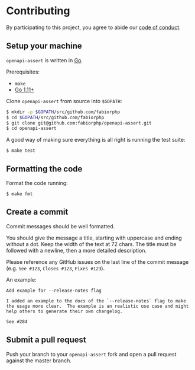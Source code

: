 # Contributing

By participating to this project, you agree to abide our [code of conduct](/CODE_OF_CONDUCT.md).

## Setup your machine

`openapi-assert` is written in [Go](https://golang.org/).

Prerequisites:

* `make`
* [Go 1.11+](https://golang.org/doc/install)

Clone `openapi-assert` from source into `$GOPATH`:

```sh
$ mkdir -p $GOPATH/src/github.com/fabiorphp
$ cd $GOPATH/src/github.com/fabiorphp
$ git clone git@github.com:fabiorphp/openapi-assert.git
$ cd openapi-assert
```

A good way of making sure everything is all right is running the test suite:
```console
$ make test
```

## Formatting the code
Format the code running:
```console
$ make fmt
```

## Create a commit

Commit messages should be well formatted.

You should give the message a title, starting with uppercase and ending without a dot.
Keep the width of the text at 72 chars.
The title must be followed with a newline, then a more detailed description.

Please reference any GitHub issues on the last line of the commit message (e.g. `See #123`, `Closes #123`, `Fixes #123`).

An example:

```
Add example for --release-notes flag

I added an example to the docs of the `--release-notes` flag to make
the usage more clear.  The example is an realistic use case and might
help others to generate their own changelog.

See #284
```

## Submit a pull request

Push your branch to your `openapi-assert` fork and open a pull request against the
master branch.
